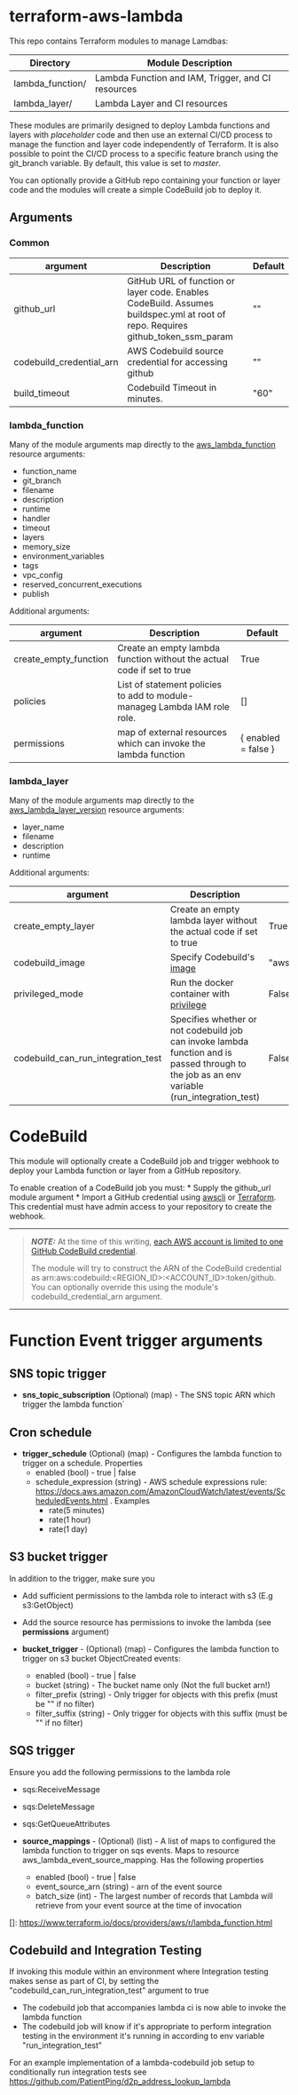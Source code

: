 # terraform-aws-lambda
This repo contains Terraform modules to manage Lamdbas:

| Directory          | Module Description                                 |
| ------------------ | -------------------------------------------------- |
| lambda_function/   | Lambda Function and IAM, Trigger, and CI resources |
| lambda_layer/      | Lambda Layer and CI resources                      |

These modules are primarily designed to deploy Lambda functions and layers with _placeholder_ code and then use an
external CI/CD process to manage the function and layer code independently of Terraform. It is also possible to point
the CI/CD process to a specific feature branch using the git_branch variable. By default, this value is set to *master*.

You can optionally provide a GitHub repo containing your function or layer code and the modules will create a simple
CodeBuild job to deploy it.

## Arguments

### Common

| argument                  | Description                                                               | Default      |
| ------------------------- | --------------------------------------------------------------------------| ------------ |
| github_url                | GitHub URL of function or layer code.  Enables CodeBuild.  Assumes buildspec.yml at root of repo.  Requires github_token_ssm_param | "" |
| codebuild_credential_arn  | AWS Codebuild source credential for accessing github                      | ""           |
| build_timeout             | Codebuild Timeout in minutes.                                             | "60"           |

### lambda_function
Many of the module arguments map directly to the [aws_lambda_function](https://www.terraform.io/docs/providers/aws/r/lambda_function.html) resource arguments:
* function_name 
* git_branch
* filename
* description
* runtime
* handler
* timeout
* layers
* memory_size
* environment_variables
* tags
* vpc_config
* reserved_concurrent_executions
* publish

Additional arguments:

| argument                  | Description                                                               | Default      |
| ------------------------- | --------------------------------------------------------------------------| ------------ |
| create_empty_function     | Create an empty lambda function without the actual code if set to true    | True         |
| policies                  | List of statement policies to add to module-manageg Lambda IAM role role. | []           |
| permissions               | map of external resources which can invoke the lambda function            | { enabled = false } |

### lambda_layer
Many of the module arguments map directly to the [aws_lambda_layer_version](https://www.terraform.io/docs/providers/aws/r/lambda_layer_version.html) resource arguments:
* layer_name
* filename
* description
* runtime


Additional arguments:

| argument                  | Description                                                               | Default      |
| ------------------------- | --------------------------------------------------------------------------| ------------ |
| create_empty_layer        | Create an empty lambda layer without the actual code if set to true       | True         |
| codebuild_image           | Specify Codebuild's [image](https://docs.aws.amazon.com/codebuild/latest/userguide/build-env-ref-available.html) | "aws/codebuild/standard:1.0" |
| privileged_mode           | Run the docker container with [privilege](https://docs.docker.com/engine/reference/run/#runtime-privilege-and-linux-capabilities)               | False         |
| codebuild_can_run_integration_test | Specifies whether or not codebuild job can invoke lambda function and is passed through to the job as an env variable (run_integration_test) | False

# CodeBuild

This module will optionally create a CodeBuild job and trigger webhook to deploy your Lambda function or layer from a
GitHub repository.

To enable creation of a CodeBuild job you must:
    * Supply the github_url module argument
    * Import a GitHub credential using [awscli](https://docs.aws.amazon.com/cli/latest/reference/codebuild/import-source-credentials.html)
    or [Terraform](https://www.terraform.io/docs/providers/aws/r/codebuild_source_credential.html).
    This credential must have admin access to your repository to create the webhook.

---
  > **_NOTE:_**  At the time of this writing, [each AWS account is limited to one GitHub CodeBuild credential](https://forums.aws.amazon.com/thread.jspa?threadID=308688&tstart=0).
  >
  > The module will try to construct the ARN of the CodeBuild credential as arn:aws:codebuild:<REGION_ID>:<ACCOUNT_ID>:token/github.  You can optionally override this using the module's codebuild_credential_arn argument.
---

# Function Event trigger arguments

## SNS topic trigger
* **sns_topic_subscription** (Optional) (map) - The SNS topic ARN which trigger the lambda function`

## Cron schedule
* **trigger_schedule** (Optional) (map) - Configures the lambda function to trigger on a schedule. Properties
    * enabled (bool) - true | false
    * schedule_expression (string) - AWS schedule expressions rule: https://docs.aws.amazon.com/AmazonCloudWatch/latest/events/ScheduledEvents.html . Examples
        * rate(5 minutes)
        * rate(1 hour)
        * rate(1 day)


## S3 bucket trigger

In addition to the trigger, make sure you 
 * Add sufficient permissions to the lambda role to interact with s3 (E.g s3:GetObject)
 * Add the source resource has permissions to invoke the lambda (see **permissions** argument)

* **bucket_trigger** - (Optional) (map) - Configures the lambda function to trigger on s3 bucket ObjectCreated events:
    * enabled (bool) - true | false
    * bucket (string) - The bucket name only (Not the full bucket arn!)
    * filter_prefix (string) - Only trigger for objects with this prefix (must be "" if no filter)
    * filter_suffix (string) - Only trigger for objects with this suffix (must be "" if no filter)


## SQS trigger

Ensure you add the following permissions to the lambda role
* sqs:ReceiveMessage
* sqs:DeleteMessage
* sqs:GetQueueAttributes

* **source_mappings** - (Optional) (list) - A list of maps to configured the lambda function to trigger on sqs events. Maps to resource aws_lambda_event_source_mapping. Has the following properties
  * enabled (bool) - true | false
  * event_source_arn (string) - arn of the event source
  * batch_size (int) - The largest number of records that Lambda will retrieve from your event source at the time of invocation



[]: https://www.terraform.io/docs/providers/aws/r/lambda_function.html

## Codebuild and Integration Testing

If invoking this module within an environment where Integration testing makes sense as part of CI, by setting the "codebuild_can_run_integration_test" argument to true
 * The codebuild job that accompanies lambda ci is now able to invoke the lambda function
 * The codebuild job will know if it's appropriate to perform integration testing in the environment it's running in according to env variable "run_integration_test"

For an example implementation of a lambda-codebuild job setup to conditionally run integration tests see https://github.com/PatientPing/d2p_address_lookup_lambda